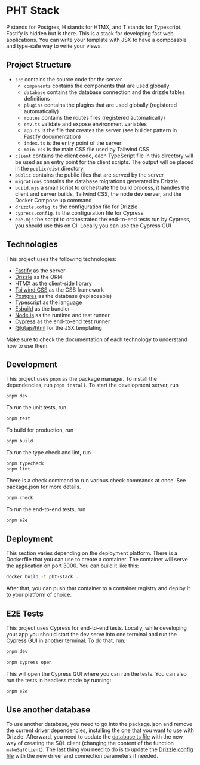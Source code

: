 # PHT Stack

P stands for Postgres, H stands for HTMX, and T stands for Typescript. Fastify is hidden but is there. This is a stack for developing fast web applications.
You can write your template with JSX to have a composable and type-safe way to write your views.

## Project Structure

- `src` contains the source code for the server
  - `components` contains the components that are used globally
  - `database` contains the database connection and the drizzle tables definitions
  - `plugins` contains the plugins that are used globally (registered automatically)
  - `routes` contains the routes files (registered automatically)
  - `env.ts` validate and expose environment variables
  - `app.ts` is the file that creates the server (see builder pattern in Fastify documentation)
  - `index.ts` is the entry point of the server
  - `main.css` is the main CSS file used by Tailwind CSS
- `client` contains the client code, each TypeScript file in this directory will be used as an entry point for the client scripts. The output will be placed in the `public/dist` directory.
- `public` contains the public files that are served by the server
- `migrations` contains the database migrations generated by Drizzle
- `build.mjs` a small script to orchestrate the build process, it handles the client and server builds, Tailwind CSS, the node dev server, and the Docker Compose up command
- `drizzle.cofig.ts` the configuration file for Drizzle
- `cypress.config.ts` the configuration file for Cypress
- `e2e.mjs` the script to orchestrated the end-to-end tests run by Cypress, you should use this on CI. Locally you can use the Cypress GUI

## Technologies

This project uses the following technologies:

- [Fastify](https://fastify.io) as the server
- [Drizzle](https://orm.drizzle.team) as the ORM
- [HTMX](https://htmx.org/) as the client-side library
- [Tailwind CSS](https://tailwindcss.com/) as the CSS framework
- [Postgres](https://www.postgresql.org/) as the database (replaceable)
- [Typescript](https://www.typescriptlang.org) as the language
- [Esbuild](https://esbuild.github.io/) as the bundler
- [Node.js](https://nodejs.org) as the runtime and test runner
- [Cypress](https://www.cypress.io/) as the end-to-end test runner
- [@kitajs/html](https://github.com/kitajs/html) for the JSX templating

Make sure to check the documentation of each technology to understand how to use them.

## Development

This project uses `pnpm` as the package manager. To install the dependencies, run `pnpm install`.
To start the development server, run

```sh
pnpm dev
```

To run the unit tests, run

```sh
pnpm test
```

To build for production, run

```sh
pnpm build
```

To run the type check and lint, run

```sh
pnpm typecheck
pnpm lint
```

There is a check command to run various check commands at once.
See package.json for more details.

```sh
pnpm check
```

To run the end-to-end tests, run

```sh
pnpm e2e
```

## Deployment

This section varies depending on the deployment platform. There is a Dockerfile that you can use to create a container. The container will serve the application on port 3000. You can build it like this:

```sh
docker build -t pht-stack .
```

After that, you can push that container to a container registry and deploy it to your platform of choice.

## E2E Tests

This project uses Cypress for end-to-end tests. Locally, while developing your app you should start the dev serve into one terminal and run the Cypress GUI in another terminal. To do that, run:

```sh
pnpm dev
```

```sh
pnpm cypress open
```

This will open the Cypress GUI where you can run the tests. You can also run the tests in headless mode by running:

```sh
pnpm e2e
```

## Use another database

To use another database, you need to go into the package.json and remove the current driver dependencies, installing the one that you want to use with Drizzle. Afterward, you need to update the [database.ts file](src/database/database.ts) with the new way of creating the SQL client (changing the content of the function `makeSqlClient`). The last thing you need to do is to update the [Drizzle config file](drizzle.config.ts) with the new driver and connection parameters if needed.
